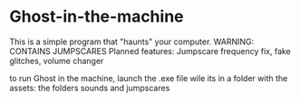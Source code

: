 # Ghost-in-the-machine
This is a simple program that "haunts" your computer.
WARNING: CONTAINS JUMPSCARES
Planned features: Jumpscare frequency fix, fake glitches, volume changer

to run Ghost in the machine, launch the .exe file wile its in a folder with the assets: the folders sounds and jumpscares
